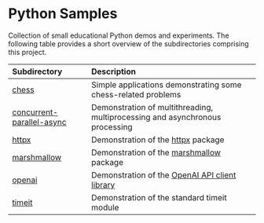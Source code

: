# Python Samples

Collection of small educational Python demos and experiments. The following table provides a short overview of the subdirectories comprising this project.

| Subdirectory                                             | Description                                                                           |
|:-------------------------------------------------------- |:------------------------------------------------------------------------------------- |
| [chess](./chess)                                         | Simple applications demonstrating some chess-related problems                         |
| [concurrent-parallel-async](./concurrent-parallel-async) | Demonstration of multithreading, multiprocessing and asynchronous processing          |
| [httpx](./httpx)                                         | Demonstration of the [httpx](https://pypi.org/project/httpx/) package                 |
| [marshmallow](./marshmallow)                             | Demonstration of the [marshmallow](https://pypi.org/project/marshmallow/) package     |
| [openai](./openai)                                       | Demonstration of the [OpenAI API client library](https://pypi.org/project/openai/)    |
| [timeit](./timeit)                                       | Demonstration of the standard timeit module                                           |
